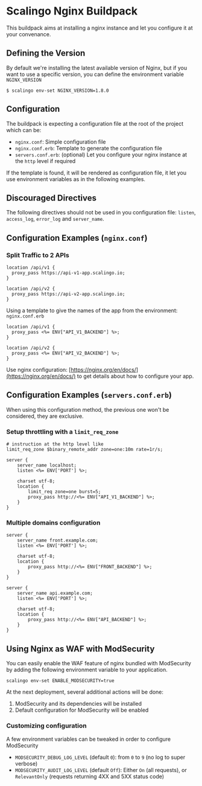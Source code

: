 # Scalingo Nginx Buildpack

This buildpack aims at installing a nginx instance and let you configure it at
your convenance.

## Defining the Version

By default we're installing the latest available version of Nginx, but if you
want to use a specific version, you can define the environment variable `NGINX_VERSION`

```console
$ scalingo env-set NGINX_VERSION=1.8.0
```

## Configuration

The buildpack is expecting a configuration file at the root of the project
which can be:

* `nginx.conf`: Simple configuration file
* `nginx.conf.erb`: Template to generate the configuration file
* `servers.conf.erb`: (optional) Let you configure your nginx instance at the `http` level if required

If the template is found, it will be rendered as configuration file, it let you use environment
variables as in the following examples.

## Discouraged Directives

The following directives should not be used in you configuration file: `listen`, `access_log`, `error_log` and `server_name`.

## Configuration Examples (`nginx.conf`)

### Split Traffic to 2 APIs

```
location /api/v1 {
  proxy_pass https://api-v1-app.scalingo.io;
}

location /api/v2 {
  proxy_pass https://api-v2-app.scalingo.io;
}
```

Using a template to give the names of the app from the environment: `nginx.conf.erb`

```
location /api/v1 {
  proxy_pass <%= ENV["API_V1_BACKEND"] %>;
}

location /api/v2 {
  proxy_pass <%= ENV["API_V2_BACKEND"] %>;
}
```

Use nginx configuration:
[https://nginx.org/en/docs/](https://nginx.org/en/docs/) to get details about
how to configure your app.

## Configuration Examples (`servers.conf.erb`)

When using this configuration method, the previous one won't be considered,
they are exclusive.


###  Setup throttling with a `limit_req_zone`

```
# instruction at the http level like
limit_req_zone $binary_remote_addr zone=one:10m rate=1r/s;

server {
    server_name localhost;
    listen <%= ENV['PORT'] %>;

    charset utf-8;
    location {
        limit_req zone=one burst=5;
        proxy_pass http://<%= ENV["API_V1_BACKEND"] %>;
    }
}
```

### Multiple domains configuration

```
server {
    server_name front.example.com;
    listen <%= ENV['PORT'] %>;

    charset utf-8;
    location {
        proxy_pass http://<%= ENV["FRONT_BACKEND"] %>;
    }
}

server {
    server_name api.example.com;
    listen <%= ENV['PORT'] %>;

    charset utf-8;
    location {
        proxy_pass http://<%= ENV["API_BACKEND"] %>;
    }
}
```

## Using Nginx as WAF with ModSecurity

You can easily enable the WAF feature of nginx bundled with ModSecurity by
adding the following environment variable to your application.

```
scalingo env-set ENABLE_MODSECURITY=true
```

At the next deployment, several additional actions will be done:

1. ModSecurity and its dependencies will be installed
2. Default configuration for ModSecurity will be enabled

### Customizing configuration

A few environment variables can be tweaked in order to configure ModSecurity

* `MODSECURITY_DEBUG_LOG_LEVEL` (default `0`): from `0` to `9` (no log to super verbose)
* `MODSECURITY_AUDIT_LOG_LEVEL` (default `Off`): Either `On` (all requests), or `RelevantOnly` (requests returning 4XX and 5XX status code)
